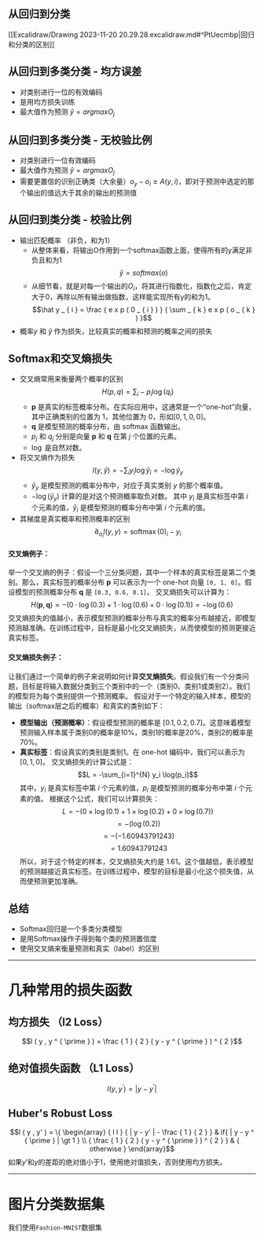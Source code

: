 ## 从回归到分类

 [[Excalidraw/Drawing 2023-11-20 20.29.28.excalidraw.md#^PtUecmbp|回归和分类的区别]]

## 从回归到多类分类 - 均方误差
- 对类别进行一位的有效编码
- 是用均方损失训练 
- 最大值作为预测 $\hat y = argmaxO_j$

## 从回归到多类分类 - 无校验比例
- 对类别进行一位有效编码
- 最大值作为预测 $\hat y = argmaxO_j$
- 需要更置信的识别正确类（大余量）$o _ { y } - o _ { i } \geq A ( y , i )$，即对于预测中选定的那个输出的值远大于其余的输出的预测值

## 从回归到类分类 - 校验比例
- 输出匹配概率 （非负，和为1）
	- 从整体来看，将输出O作用到一个softmax函数上面，使得所有的y满足非负且和为1
	  $$\hat y = softmax(o)$$
	- 从细节看，就是对每一个输出的$O_i$，将其进行指数化，指数化之后，肯定大于0，再除以所有输出做指数，这样能实现所有y的和为1。
$$\hat y _ { i } = \frac { e x p ( 0 _ { i } ) } { \sum _ { k } e x p ( o _ { k } ) }$$
- 概率$y$ 和 $\hat y$ 作为损失，比较真实的概率和预测的概率之间的损失
## Softmax和交叉熵损失
- 交叉熵常用来衡量两个概率的区别$$H ( p , q ) = \sum _ { i } - p _ { i } \log ( q _ { i } )$$
	- $\mathbf{p}$ 是真实的标签概率分布。在实际应用中，这通常是一个“one-hot”向量，其中正确类别的位置为 1，其他位置为 0，形如$[0,1,0,0]$。
	- $\mathbf{q}$ 是模型预测的概率分布，由 softmax 函数输出。
	- $p_j$ 和 $q_j$ 分别是向量 $\mathbf{p}$ 和 $\mathbf{q}$ 在第 $j$ 个位置的元素。
	- $\log$ 是自然对数。
- 将交叉熵作为损失$$l ( y , \widehat { y } ) = - \sum _ { i } y _ { i } \log \widehat { y } _ { i } = - \log \widehat { y } _ { y } $$
	-  $\hat{y}_{y}$ 是模型预测的概率分布中，对应于真实类别 $y$ 的那个概率值。
	- $-\log(\hat{y}_{y})$ 计算的是对这个预测概率取负对数。
其中 $y_i$ 是真实标签中第 $i$ 个元素的值，$\hat y{_i}$ 是模型预测的概率分布中第 $i$ 个元素的值。
- 其梯度是真实概率和预测概率的区别$$\partial _ { o _ { i } } l ( y , y ) = \operatorname { s o f t m a x} ( 0 ) _ { i } - y _ { i }$$
#### 交叉熵例子：
举一个交叉熵的例子：假设一个三分类问题，其中一个样本的真实标签是第二个类别。那么，真实标签的概率分布 $\mathbf{p}$ 可以表示为一个 one-hot 向量 `[0, 1, 0]`。假设模型的预测概率分布 $\mathbf{q}$ 是 `[0.3, 0.6, 0.1]`。
交叉熵损失可以计算为：
$$H(\mathbf{p}, \mathbf{q}) = -(0 \cdot \log(0.3) + 1 \cdot \log(0.6) + 0 \cdot \log(0.1)) = -\log(0.6)$$
交叉熵损失的值越小，表示模型预测的概率分布与真实的概率分布越接近，即模型预测越准确。在训练过程中，目标是最小化交叉熵损失，从而使模型的预测更接近真实标签。

#### 交叉熵损失例子：
让我们通过一个简单的例子来说明如何计算**交叉熵损失**。假设我们有一个分类问题，目标是将输入数据分类到三个类别中的一个（类别0、类别1或类别2）。我们的模型将为每个类别提供一个预测概率。
假设对于一个特定的输入样本，模型的输出（softmax层之后的概率）和真实的类别如下：
- **模型输出（预测概率）**：假设模型预测的概率是 $[0.1, 0.2, 0.7]$。这意味着模型预测输入样本属于类别0的概率是10%，类别1的概率是20%，类别2的概率是70%。
- **真实标签**：假设真实的类别是类别1。在 one-hot 编码中，我们可以表示为 $[0, 1, 0]$。
交叉熵损失的计算公式是：
$$L = -\sum_{i=1}^{N} y_i \log(p_i)$$
其中，$y_i$ 是真实标签中第 $i$ 个元素的值，$p_i$ 是模型预测的概率分布中第 $i$ 个元素的值。
根据这个公式，我们可以计算损失：
$$L = -(0 \times \log(0.1) + 1 \times \log(0.2) + 0 \times \log(0.7))$$
$$= -(\log(0.2))$$
$$= -(-1.60943791243)$$
$$= 1.60943791243$$
所以，对于这个特定的样本，交叉熵损失大约是 1.61。这个值越低，表示模型的预测越接近真实标签。在训练过程中，模型的目标是最小化这个损失值，从而使预测更加准确。

## 总结
- Softmax回归是一个多类分类模型
- 是用Softmax操作子得到每个类的预测置信度
- 使用交叉熵来衡量预测和真实（label）的区别
- --------
# 几种常用的损失函数

## 均方损失 （l2 Loss）
$$l ( y , y ^ { \prime } ) = \frac { 1 } { 2 } ( y - y ^ { \prime } ) ^ { 2 }$$

## 绝对值损失函数 （L1 Loss）

$$l ( y , y ^ { \prime } ) = | y - y ^ { \prime } |$$
## Huber's Robust Loss
$$l ( y , y' ) = \{ \begin{array}  { l l  }  { | y - y' |  - \frac { 1 } { 2 } } & if{  | y - y ^ { \prime } | \gt 1 } \\ { \frac { 1 } { 2 } ( y - y ^ { \prime } ) ^ { 2 } } & { otherwise } \end{array}$$
如果$y'$和$y$的差距的绝对值小于1，使用绝对值损失，否则使用均方损失。

----
# 图片分类数据集
我们使用`Fashion-MNIST`数据集
